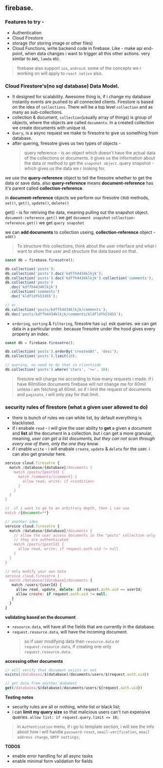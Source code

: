 ## firebase.

### Features to try -

- Authentication
- Cloud Firestore
- storage (for storing image or other files)
- Cloud Functions, write backend code in firebase. Like - make api end-point, when data changes i want to trigger all this other actions. very similar to `AWS`, `lamda` etc.

> firebase also support `ios`, `android`. some of the concepts we r working on will apply to `react native` also.

### Cloud Firestore's(no sql database) Data Model.

- It designed for scalability. Awesome thing is, if i change my database instantly events are pushed to all connected clients. Firestore is based on the idea of `collections`. There will be a top level `collection` and as many as sub-collections.
- collection & document, `collection`(usually array of things) is group of objects, where the objects are called `documents`. In a created collection we create documents with unique id.
- `Query`, is a async request we make to firesotre to give us something from database.
- after quering, firesotre gives us two types of objects -
  > query reference - is an object which doesn't have the actual data of the collections or documents. it gives us the information about the data or method to get the `snapshot object`.
  > query snapshot - which gives us the data we r looking for.

we use the **query-reference** object to tell the firesotre whether to get the data or save data. also **query-reference** means **document-reference** has it's parent called **collection-reference**.

in **document-reference** objects we perform our firesotre `CRUD` methods,
`set()`, `get()`, `update()`, `delete()`

get() - is for retriving the data, meaning pulling out the snapshot object.
`document-reference.get()` we get `document snapshot`
`collection-reference.get()` we get `query snapshot`

we can **add documents** to collection useing, **collection-reference** object - `add()`

> To structure this collections, think about the user interface and what i want to show the user and structure the data based on that.

```js
const db = firebase.firesotre();

db.collection('posts');
db.collection('posts').doc('kdffh4434klkjk');
db.collection('posts').doc('kdffh4434klkjk').collection('comments');
db.collection('posts')
  .doc('kdffh4434klkjk')
  .collection('comments')
  .doc('kldfldfk53455');

// or
db.collection('posts/kdffh4434klkjk/comments');
db.doc('posts/kdffh4434klkjk/comments/kldfldfk53455');
```

- `ordering`, `sorting` & `filtering`, firesotre has `sql` esk queries. we can get data in a particular order. because firesotre under the hood gives every property an index.

```js
const db = firebase.firesotre();

db.collection('posts').orderBy('createdAt', 'desc');
db.collection('posts').limit(10);

// quering, no need to do that in clientside
db.collection('posts').where('stars', '>=', 10);
```

> firesotre will charge me according to how many requests i made. if i have 60million documents firebase will not change me for 60mil unless i am fetching all 60mil. so if i limit the request of documents and `paginate`, i will only pay for that limit.

### security rules of firestore (what a given user allowed to do)

- there is bunch of rules we can white list, by default everything is blacklisted.
- if i enabale `read` - i will give the user ability to **get** a given a document and **list** all the document in a collection. but i can get a more granular, meaning, _user can get a list documents, but they can not scan through every one of them, only the one they know._
- if i enable `write` - i will enabale `create`, `update` & `delete` for the user. i can also get granular here.

```js
service cloud.firesotre {
  match /database/{database}/documents {
    match /posts/{postId} {
      match /comments/{comment} {
        allow read, write: if <condition>
      }
    }
  }
}

//  if i want to go to an arbitrary depth, then i can use
match /{document=**}

// another idea
service cloud.firesotre {
  match /database/{database}/documents {
    // allow the user access documents in the "posts" collection only
    // they are authenticated
    match /posts/{postId} {
      allow read, write; if request.auth.uid != null
    }
  }
}

// only modify your own data
service cloud.firesotre {
  match /database/{database}/documents {
   match /users/{userId} {
     allow read, update, delete: if request.auth.uid == userId;
     allow create: if request.auth.uid != null;
   }
  }
}
```

**validating based on the document**

- `resource.data`, will have all the fields that are currently in the database.
- `request.resource.data`, will have the incoming document.
  > so if user modifying data then `resource.data` or `request.resource.data`, if creating one only `request.resource.data`.

**accessing other documents**

```js
// will verify that document exists or not
exists(/databases/$(database)/documents/users/$(request.auth.uid))

// get data from another dodument
get(/databases/$(database)/documents/users/${request.auth.uid})
```

**Testing notes**

- security rules are all or nothing, white list or black list;
- i can **limit my query size** so that malicious users can't run expensive queries.
  `allow list: if request.query.limit <= 10;`

> in `Authentication` menu, if i go to template section, i will see the info about how i will handle `password-reset`, `email-verification`, `email address change`, `SMTP settings`;

**TODOS**

- enable error handling for all async tasks
- enable minimal form validation for fields

